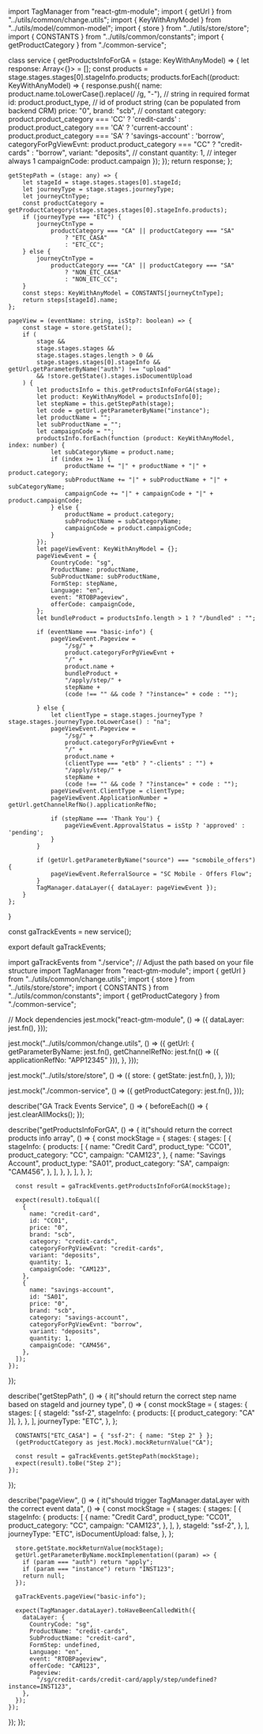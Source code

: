 import TagManager from "react-gtm-module";
import { getUrl } from "../utils/common/change.utils";
import { KeyWithAnyModel } from "../utils/model/common-model";
import { store } from "../utils/store/store";
import { CONSTANTS } from "../utils/common/constants";
import { getProductCategory } from "./common-service";

class service {
    getProductsInfoForGA = (stage: KeyWithAnyModel) => {
        let response: Array<{}> = [];
        const products = stage.stages.stages[0].stageInfo.products;
        products.forEach((product: KeyWithAnyModel) => {
            response.push({
                name: product.name.toLowerCase().replace(/ /g, "-"), // string in required format
                id: product.product_type, // id of product  string (can be populated from backend CRM)
                price: "0",
                brand: "scb", // constant
                category: product.product_category === 'CC' ? 'credit-cards' : product.product_category === 'CA' ? 'current-account' : product.product_category === 'SA' ? 'savings-account' : 'borrow',
                categoryForPgViewEvnt: product.product_category === "CC" ? "credit-cards" : "borrow",
                variant: "deposits", // constant
                quantity: 1, // integer always 1
                campaignCode: product.campaign
            });
        });
        return response;
    };

    getStepPath = (stage: any) => {
        let stageId = stage.stages.stages[0].stageId;
        let journeyType = stage.stages.journeyType;
        let journeyCtnType;
        const productCategory = getProductCategory(stage.stages.stages[0].stageInfo.products);
        if (journeyType === "ETC") {
            journeyCtnType =
                productCategory === "CA" || productCategory === "SA"
                    ? "ETC_CASA"
                    : "ETC_CC";
        } else {
            journeyCtnType =
                productCategory === "CA" || productCategory === "SA"
                    ? "NON_ETC_CASA"
                    : "NON_ETC_CC";
        }
        const steps: KeyWithAnyModel = CONSTANTS[journeyCtnType];
        return steps[stageId].name;
    };

    pageView = (eventName: string, isStp?: boolean) => {
        const stage = store.getState();
        if (
            stage &&
            stage.stages.stages &&
            stage.stages.stages.length > 0 &&
            stage.stages.stages[0].stageInfo && getUrl.getParameterByName("auth") !== "upload"
            && !store.getState().stages.isDocumentUpload
        ) {
            let productsInfo = this.getProductsInfoForGA(stage);
            let product: KeyWithAnyModel = productsInfo[0];
            let stepName = this.getStepPath(stage);
            let code = getUrl.getParameterByName("instance");
            let productName = "";
            let subProductName = "";
            let campaignCode = "";
            productsInfo.forEach(function (product: KeyWithAnyModel, index: number) {
                let subCategoryName = product.name;
                if (index >= 1) {
                    productName += "|" + productName + "|" + product.category;
                    subProductName += "|" + subProductName + "|" + subCategoryName;
                    campaignCode += "|" + campaignCode + "|" + product.campaignCode;
                } else {
                    productName = product.category;
                    subProductName = subCategoryName;
                    campaignCode = product.campaignCode;
                }
            });
            let pageViewEvent: KeyWithAnyModel = {};
            pageViewEvent = {
                CountryCode: "sg",
                ProductName: productName,
                SubProductName: subProductName,
                FormStep: stepName,
                Language: "en",
                event: "RTOBPageview",
                offerCode: campaignCode,
            };
            let bundleProduct = productsInfo.length > 1 ? "/bundled" : "";

            if (eventName === "basic-info") {
                pageViewEvent.Pageview =
                    "/sg/" +
                    product.categoryForPgViewEvnt +
                    "/" +
                    product.name +
                    bundleProduct +
                    "/apply/step/" +
                    stepName +
                    (code !== "" && code ? "?instance=" + code : "");

            } else {
                let clientType = stage.stages.journeyType ? stage.stages.journeyType.toLowerCase() : "na";
                pageViewEvent.Pageview =
                    "/sg/" +
                    product.categoryForPgViewEvnt +
                    "/" +
                    product.name +
                    (clientType === "etb" ? "-clients" : "") +
                    "/apply/step/" +
                    stepName +
                    (code !== "" && code ? "?instance=" + code : "");
                pageViewEvent.ClientType = clientType;
                pageViewEvent.ApplicationNumber = getUrl.getChannelRefNo().applicationRefNo;

                if (stepName === 'Thank You') {
                    pageViewEvent.ApprovalStatus = isStp ? 'approved' : 'pending';
                }
            }

            if (getUrl.getParameterByName("source") === "scmobile_offers") {
                pageViewEvent.ReferralSource = "SC Mobile - Offers Flow";
            }
            TagManager.dataLayer({ dataLayer: pageViewEvent });
        }
    };
}

const gaTrackEvents = new service();

export default gaTrackEvents;


import gaTrackEvents from "./service"; // Adjust the path based on your file structure
import TagManager from "react-gtm-module";
import { getUrl } from "../utils/common/change.utils";
import { store } from "../utils/store/store";
import { CONSTANTS } from "../utils/common/constants";
import { getProductCategory } from "./common-service";

// Mock dependencies
jest.mock("react-gtm-module", () => ({
  dataLayer: jest.fn(),
}));

jest.mock("../utils/common/change.utils", () => ({
  getUrl: {
    getParameterByName: jest.fn(),
    getChannelRefNo: jest.fn(() => ({ applicationRefNo: "APP12345" })),
  },
}));

jest.mock("../utils/store/store", () => ({
  store: {
    getState: jest.fn(),
  },
}));

jest.mock("./common-service", () => ({
  getProductCategory: jest.fn(),
}));

describe("GA Track Events Service", () => {
  beforeEach(() => {
    jest.clearAllMocks();
  });

  describe("getProductsInfoForGA", () => {
    it("should return the correct products info array", () => {
      const mockStage = {
        stages: {
          stages: [
            {
              stageInfo: {
                products: [
                  {
                    name: "Credit Card",
                    product_type: "CC01",
                    product_category: "CC",
                    campaign: "CAM123",
                  },
                  {
                    name: "Savings Account",
                    product_type: "SA01",
                    product_category: "SA",
                    campaign: "CAM456",
                  },
                ],
              },
            },
          ],
        },
      };

      const result = gaTrackEvents.getProductsInfoForGA(mockStage);

      expect(result).toEqual([
        {
          name: "credit-card",
          id: "CC01",
          price: "0",
          brand: "scb",
          category: "credit-cards",
          categoryForPgViewEvnt: "credit-cards",
          variant: "deposits",
          quantity: 1,
          campaignCode: "CAM123",
        },
        {
          name: "savings-account",
          id: "SA01",
          price: "0",
          brand: "scb",
          category: "savings-account",
          categoryForPgViewEvnt: "borrow",
          variant: "deposits",
          quantity: 1,
          campaignCode: "CAM456",
        },
      ]);
    });
  });

  describe("getStepPath", () => {
    it("should return the correct step name based on stageId and journey type", () => {
      const mockStage = {
        stages: {
          stages: [
            {
              stageId: "ssf-2",
              stageInfo: {
                products: [{ product_category: "CA" }],
              },
            },
          ],
          journeyType: "ETC",
        },
      };

      CONSTANTS["ETC_CASA"] = { "ssf-2": { name: "Step 2" } };
      (getProductCategory as jest.Mock).mockReturnValue("CA");

      const result = gaTrackEvents.getStepPath(mockStage);
      expect(result).toBe("Step 2");
    });
  });

  describe("pageView", () => {
    it("should trigger TagManager.dataLayer with the correct event data", () => {
      const mockStage = {
        stages: {
          stages: [
            {
              stageInfo: {
                products: [
                  {
                    name: "Credit Card",
                    product_type: "CC01",
                    product_category: "CC",
                    campaign: "CAM123",
                  },
                ],
              },
              stageId: "ssf-2",
            },
          ],
          journeyType: "ETC",
          isDocumentUpload: false,
        },
      };

      store.getState.mockReturnValue(mockStage);
      getUrl.getParameterByName.mockImplementation((param) => {
        if (param === "auth") return "apply";
        if (param === "instance") return "INST123";
        return null;
      });

      gaTrackEvents.pageView("basic-info");

      expect(TagManager.dataLayer).toHaveBeenCalledWith({
        dataLayer: {
          CountryCode: "sg",
          ProductName: "credit-cards",
          SubProductName: "credit-card",
          FormStep: undefined,
          Language: "en",
          event: "RTOBPageview",
          offerCode: "CAM123",
          Pageview:
            "/sg/credit-cards/credit-card/apply/step/undefined?instance=INST123",
        },
      });
    });
  });
});
